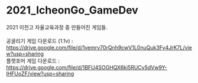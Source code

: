 # 2021_IcheonGo_GameDev

2021 이천고 자율교육과정 중 만들어진 게임들.\
\
공굴리기 게임 다운로드 (1.1v) : https://drive.google.com/file/d/1vemrv70rQnh9cwV1L0nuQuk3Fy4JrK7L/view?usp=sharing \
플랫포머 게임 다운로드 : https://drive.google.com/file/d/1BFU4SOGHQX6ki5RUCy5dVw9Y-lHFUoZF/view?usp=sharing
